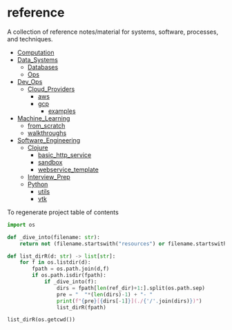 # reference
A collection of reference notes/material for systems, software, processes, and techniques.

- [Computation](./Computation)
- [Data_Systems](./Data_Systems)
  - [Databases](./Data_Systems/Databases)
  - [Ops](./Data_Systems/Ops)
- [Dev_Ops](./Dev_Ops)
  - [Cloud_Providers](./Dev_Ops/Cloud_Providers)
    - [aws](./Dev_Ops/Cloud_Providers/aws)
    - [gcp](./Dev_Ops/Cloud_Providers/gcp)
      - [examples](./Dev_Ops/Cloud_Providers/gcp/examples)
- [Machine_Learning](./Machine_Learning)
  - [from_scratch](./Machine_Learning/from_scratch)
  - [walkthroughs](./Machine_Learning/walkthroughs)
- [Software_Engineering](./Software_Engineering)
  - [Clojure](./Software_Engineering/Clojure)
    - [basic_http_service](./Software_Engineering/Clojure/basic_http_service)
    - [sandbox](./Software_Engineering/Clojure/sandbox)
    - [webservice_template](./Software_Engineering/Clojure/webservice_template)
  - [Interview_Prep](./Software_Engineering/Interview_Prep)
  - [Python](./Software_Engineering/Python)
    - [utils](./Software_Engineering/Python/utils)
    - [vtk](./Software_Engineering/Python/vtk)


To regenerate project table of contents
```python
import os

def _dive_into(filename: str):
    return not (filename.startswith("resources") or filename.startswith("src") or filename.startswith("images") or filename.startswith(".") or filename.startswith("_"))

def list_dirR(d: str) -> list[str]:
    for f in os.listdir(d):
        fpath = os.path.join(d,f)
        if os.path.isdir(fpath):
            if _dive_into(f):
                dirs = fpath[len(ref_dir)+1:].split(os.path.sep)
                pre = "  "*(len(dirs)-1) + "- "
                print(f"{pre}[{dirs[-1]}](./{'/'.join(dirs)})")
                list_dirR(fpath)

list_dirR(os.getcwd())
```